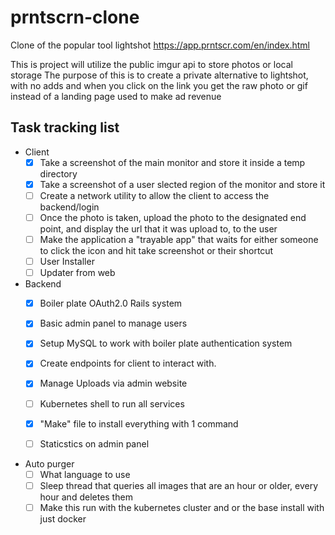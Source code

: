 # prntscrn-clone
Clone of the popular tool lightshot https://app.prntscr.com/en/index.html

This is project will utilize the public imgur api to store photos or local storage
The purpose of this is to create a private alternative to lightshot, with no adds and when you click on the link you get the raw photo or gif instead of a landing page used to make ad revenue

## Task tracking list
- Client
  - [X] Take a screenshot of the main monitor and store it inside a temp directory
  - [X] Take a screenshot of a user slected region of the monitor and store it
  - [ ] Create a network utility to allow the client to access the backend/login
  - [ ] Once the photo is taken, upload the photo to the designated end point, and display the url that it was upload to, to the user
  - [ ] Make the application a "trayable app" that waits for either someone to click the icon and hit take screenshot or their shortcut
  - [ ] User Installer
  - [ ] Updater from web

- Backend
  - [X] Boiler plate OAuth2.0 Rails system
  - [X] Basic admin panel to manage users
  - [X] Setup MySQL to work with boiler plate authentication system
  - [X] Create endpoints for client to interact with.
  - [X] Manage Uploads via admin website
  - [ ] Kubernetes shell to run all services
  - [X] "Make" file to install everything with 1 command
  - [ ] Staticstics on admin panel


- Auto purger
  - [ ] What language to use
  - [ ] Sleep thread that queries all images that are an hour or older, every hour and deletes them
  - [ ] Make this run with the kubernetes cluster and or the base install with just docker
